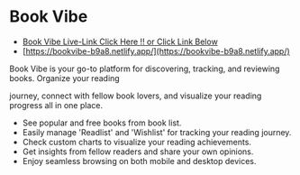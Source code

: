 # Book Vibe

- [Book Vibe Live-Link Click Here !! or Click Link Below](https://bookvibe-b9a8.netlify.app/)
- [https://bookvibe-b9a8.netlify.app/](https://bookvibe-b9a8.netlify.app/)

Book Vibe is your go-to platform for discovering, tracking, and reviewing books. Organize your reading 

journey, connect with fellow book lovers, and visualize your reading progress all in one place.


- See popular and free books from book list.
- Easily manage 'Readlist' and 'Wishlist' for tracking your reading journey.
- Check custom charts to visualize your reading achievements.
- Get insights from fellow readers and share your own opinions.
- Enjoy seamless browsing on both mobile and desktop devices.

